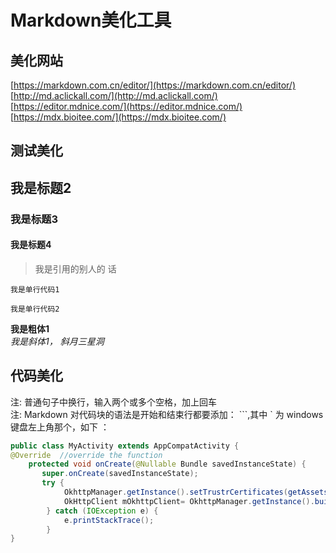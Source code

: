 # Markdown美化工具


## 美化网站
[https://markdown.com.cn/editor/](https://markdown.com.cn/editor/)
[http://md.aclickall.com/](http://md.aclickall.com/)
[https://editor.mdnice.com/](https://editor.mdnice.com/)
[https://mdx.bioitee.com/](https://mdx.bioitee.com/)

## 测试美化
## 我是标题2
### 我是标题3
#### 我是标题4

> 我是引用的别人的 话

`我是单行代码1`

```我是单行代码2```

**我是粗体1**  
*我是斜体1， 斜月三星洞*


## 代码美化
注: 普通句子中换行，输入两个或多个空格，加上回车  
注: Markdown 对代码块的语法是开始和结束行都要添加：
```,其中 ` 为 windows 键盘左上角那个，如下 ：


```java
public class MyActivity extends AppCompatActivity {
@Override  //override the function
    protected void onCreate(@Nullable Bundle savedInstanceState) {
       super.onCreate(savedInstanceState);
       try {
            OkhttpManager.getInstance().setTrustrCertificates(getAssets().open("mycer.cer");
            OkHttpClient mOkhttpClient= OkhttpManager.getInstance().build();
        } catch (IOException e) {
            e.printStackTrace();
        }
}
```